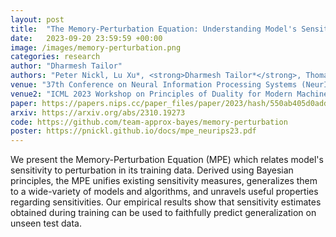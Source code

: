 ```yaml
---
layout: post
title:  "The Memory-Perturbation Equation: Understanding Model's Sensitivity to Data"
date:   2023-09-20 23:59:59 +00:00
image: /images/memory-perturbation.png
categories: research
author: "Dharmesh Tailor"
authors: "Peter Nickl, Lu Xu*, <strong>Dharmesh Tailor*</strong>, Thomas Möllenhoff, Emtiyaz Khan"
venue: "37th Conference on Neural Information Processing Systems (NeurIPS)"
venue2: "ICML 2023 Workshop on Principles of Duality for Modern Machine Learning"
paper: https://papers.nips.cc/paper_files/paper/2023/hash/550ab405d0addd3de5b70e57b44878df-Abstract-Conference.html
arxiv: https://arxiv.org/abs/2310.19273
code: https://github.com/team-approx-bayes/memory-perturbation
poster: https://pnickl.github.io/docs/mpe_neurips23.pdf
---
```


We present the Memory-Perturbation Equation (MPE) which relates model's sensitivity to perturbation in its training data. Derived using Bayesian principles, the MPE unifies existing sensitivity measures, generalizes them to a wide-variety of models and algorithms, and unravels useful properties regarding sensitivities. Our empirical results show that sensitivity estimates obtained during training can be used to faithfully predict generalization on unseen test data.